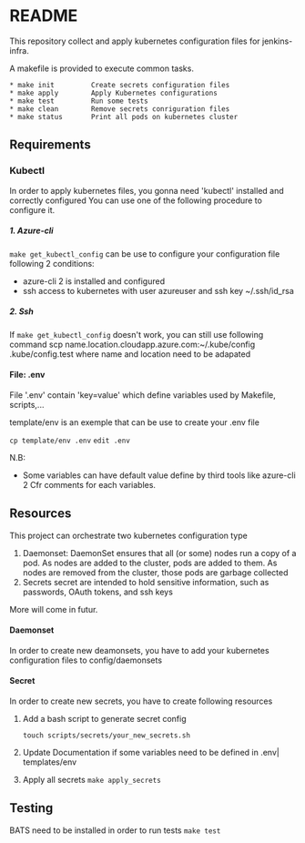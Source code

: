 # README

This repository collect and apply kubernetes configuration files for jenkins-infra.

A makefile is provided to execute common tasks.

```
* make init         Create secrets configuration files
* make apply        Apply Kubernetes configurations 
* make test         Run some tests
* make clean        Remove secrets conriguration files
* make status       Print all pods on kubernetes cluster
```

## Requirements

### Kubectl

In order to apply kubernetes files, you gonna need 
'kubectl' installed and correctly configured
You can use one of the following procedure to configure it.

##### 1. Azure-cli 
```make get_kubectl_config``` can be use to configure your 
configuration file following 2 conditions:
* azure-cli 2 is installed and configured
* ssh access to kubernetes with user azureuser and ssh key ~/.ssh/id_rsa

##### 2. Ssh
If ```make get_kubectl_config``` doesn't work, you can still use following command
scp name.location.cloudapp.azure.com:~/.kube/config .kube/config.test where 
name and location need to be adapated

#### File: .env
File '.env' contain 'key=value' which define variables used by 
Makefile, scripts,...

template/env is an exemple that can be use to create your .env file

```cp template/env .env```
```edit .env```

N.B: 
* Some variables can have default value define by third tools like azure-cli 2
  Cfr comments for each variables.

## Resources

This project can orchestrate two kubernetes configuration type
1. Daemonset:
DaemonSet ensures that all (or some) nodes run a copy of a pod. As nodes are added to the cluster, pods are added to them. As nodes are removed from the cluster, those pods are garbage collected
2. Secrets
secret are intended to hold sensitive information, such as passwords, OAuth tokens, and ssh keys

More will come in futur.

#### Daemonset

In order to create new deamonsets, you have to add your kubernetes configuration files
to config/daemonsets

#### Secret

In order to create new secrets, you have to create following resources
1. Add a bash script to generate secret config
   
   ```touch scripts/secrets/your_new_secrets.sh```
2. Update Documentation if some variables need to be defined in .env| templates/env
3. Apply all secrets
   ```make apply_secrets```

## Testing

BATS need to be installed in order to run tests
```make test```

